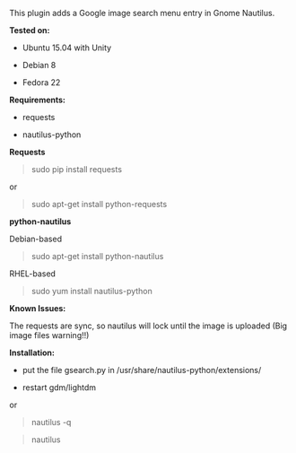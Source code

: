 This plugin adds a Google image search menu entry in Gnome Nautilus.

**Tested on:**

* Ubuntu 15.04 with Unity

* Debian 8

* Fedora 22

**Requirements:**

* requests

* nautilus-python

**Requests**
> sudo pip install requests

or

> sudo apt-get install python-requests

**python-nautilus**

Debian-based

> sudo apt-get install python-nautilus

RHEL-based

> sudo yum install nautilus-python

**Known Issues:**

The requests are sync, so nautilus will lock until the image is uploaded (Big image files warning!!)


**Installation:**

* put the file gsearch.py in /usr/share/nautilus-python/extensions/

* restart gdm/lightdm

or

> nautilus -q

> nautilus
